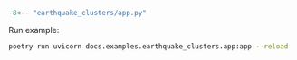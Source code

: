 ```python
-8<-- "earthquake_clusters/app.py"
```

Run example:

``` bash
poetry run uvicorn docs.examples.earthquake_clusters.app:app --reload
```
